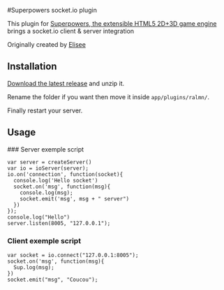 #Superpowers socket.io plugin

This plugin for [Superpowers, the extensible HTML5 2D+3D game engine](http://sparklinlabs.com) brings a socket.io client & server integration

Originally created by [Elisee](http://twitter.com/elisee)


## Installation

[Download the latest release](https://github.com/ralmn/superpowers-socketio-plugin/releases) and unzip it.

Rename the folder if you want then move it inside `app/plugins/ralmn/`.

Finally restart your server.

## Usage

### Server exemple script
```
var server = createServer()
var io = ioServer(server);
io.on('connection', function(socket){
  console.log('Hello socket')
  socket.on('msg', function(msg){
    console.log(msg);
    socket.emit('msg', msg + " server")
  })
});
console.log("Hello")
server.listen(8005, "127.0.0.1");
```


### Client exemple script
```
var socket = io.connect("127.0.0.1:8005");
socket.on('msg', function(msg){
  Sup.log(msg);
})
socket.emit("msg", "Coucou");
```